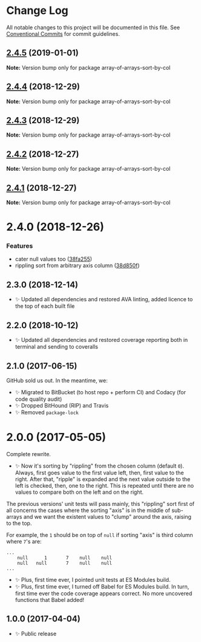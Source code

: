 # Change Log

All notable changes to this project will be documented in this file.
See [Conventional Commits](https://conventionalcommits.org) for commit guidelines.

## [2.4.5](https://bitbucket.org/codsen/codsen/src/master/packages/array-of-arrays-sort-by-col/compare/array-of-arrays-sort-by-col@2.4.4...array-of-arrays-sort-by-col@2.4.5) (2019-01-01)

**Note:** Version bump only for package array-of-arrays-sort-by-col





## [2.4.4](https://bitbucket.org/codsen/codsen/src/master/packages/array-of-arrays-sort-by-col/compare/array-of-arrays-sort-by-col@2.4.3...array-of-arrays-sort-by-col@2.4.4) (2018-12-29)

**Note:** Version bump only for package array-of-arrays-sort-by-col





## [2.4.3](https://bitbucket.org/codsen/codsen/src/master/packages/array-of-arrays-sort-by-col/compare/array-of-arrays-sort-by-col@2.4.2...array-of-arrays-sort-by-col@2.4.3) (2018-12-29)

**Note:** Version bump only for package array-of-arrays-sort-by-col





## [2.4.2](https://bitbucket.org/codsen/codsen/src/master/packages/array-of-arrays-sort-by-col/compare/array-of-arrays-sort-by-col@2.4.1...array-of-arrays-sort-by-col@2.4.2) (2018-12-27)

**Note:** Version bump only for package array-of-arrays-sort-by-col





## [2.4.1](https://bitbucket.org/codsen/codsen/src/master/packages/array-of-arrays-sort-by-col/compare/array-of-arrays-sort-by-col@2.4.0...array-of-arrays-sort-by-col@2.4.1) (2018-12-27)

**Note:** Version bump only for package array-of-arrays-sort-by-col





# 2.4.0 (2018-12-26)


### Features

* cater null values too ([38fa255](https://bitbucket.org/codsen/codsen/src/master/packages/array-of-arrays-sort-by-col/commits/38fa255))
* rippling sort from arbitrary axis column ([38d850f](https://bitbucket.org/codsen/codsen/src/master/packages/array-of-arrays-sort-by-col/commits/38d850f))





## 2.3.0 (2018-12-14)

- ✨ Updated all dependencies and restored AVA linting, added licence to the top of each built file

## 2.2.0 (2018-10-12)

- ✨ Updated all dependencies and restored coverage reporting both in terminal and sending to coveralls

## 2.1.0 (2017-06-15)

GitHub sold us out. In the meantime, we:

- ✨ Migrated to BitBucket (to host repo + perform CI) and Codacy (for code quality audit)
- ✨ Dropped BitHound (RIP) and Travis
- ✨ Removed `package-lock`

# 2.0.0 (2017-05-05)

Complete rewrite.

- ✨ Now it's sorting by "rippling" from the chosen column (default `0`). Always, first goes value to the first value left, then, first value to the right. After that, "ripple" is expanded and the next value outside to the left is checked, then, one to the right. This is repeated until there are no values to compare both on the left and on the right.

The previous versions' unit tests will pass mainly, this "rippling" sort first of all concerns the cases where the sorting "axis" is in the middle of sub-arrays and we want the existent values to "clump" around the axis, raising to the top.

For example, the `1` should be on top of `null` if sorting "axis" is third column where `7`'s are:

```
...
    null      1       7    null    null
    null   null       7    null    null
...
```

- ✨ Plus, first time ever, I pointed unit tests at ES Modules build.
- ✨ Plus, first time ever, I turned off Babel for ES Modules build. In turn, first time ever the code coverage appears correct. No more uncovered functions that Babel added!

## 1.0.0 (2017-04-04)

- ✨ Public release
